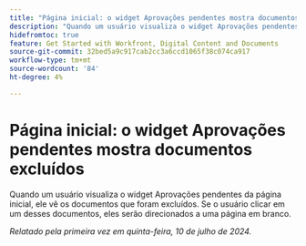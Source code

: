 ```yaml
---
title: "Página inicial: o widget Aprovações pendentes mostra documentos excluídos"
description: "Quando um usuário visualiza o widget Aprovações pendentes da página inicial, ele vê documentos que foram excluídos. Se o usuário clicar em um desses documentos, eles serão direcionados a uma página em branco."
hidefromtoc: true
feature: Get Started with Workfront, Digital Content and Documents
source-git-commit: 32bed5a9c917cab2cc3a6ccd1065f38c074ca917
workflow-type: tm+mt
source-wordcount: '84'
ht-degree: 4%

---
```



# Página inicial: o widget Aprovações pendentes mostra documentos excluídos

Quando um usuário visualiza o widget Aprovações pendentes da página inicial, ele vê os documentos que foram excluídos. Se o usuário clicar em um desses documentos, eles serão direcionados a uma página em branco.

_Relatado pela primeira vez em quinta-feira, 10 de julho de 2024._

